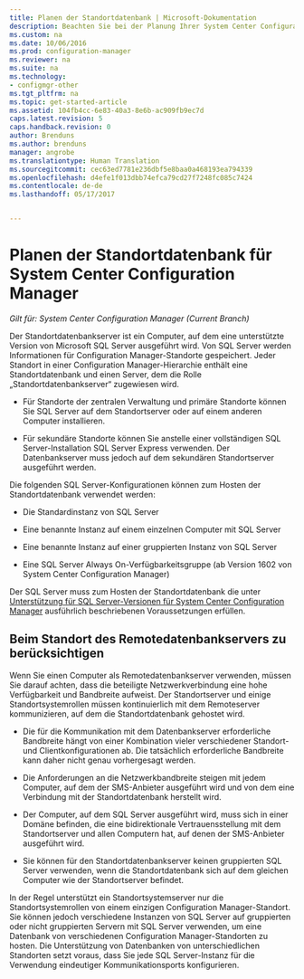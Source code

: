 ```yaml
---
title: Planen der Standortdatenbank | Microsoft-Dokumentation
description: Beachten Sie bei der Planung Ihrer System Center Configuration Manager-Hierarchie die Standortdatenbank und den Standortdatenbankserver.
ms.custom: na
ms.date: 10/06/2016
ms.prod: configuration-manager
ms.reviewer: na
ms.suite: na
ms.technology:
- configmgr-other
ms.tgt_pltfrm: na
ms.topic: get-started-article
ms.assetid: 104fb4cc-6e83-40a3-8e6b-ac909fb9ec7d
caps.latest.revision: 5
caps.handback.revision: 0
author: Brenduns
ms.author: brenduns
manager: angrobe
ms.translationtype: Human Translation
ms.sourcegitcommit: cec63ed7781e236dbf5e8baa0a468193ea794339
ms.openlocfilehash: d4efe1f013dbb74efca79cd27f7248fc085c7424
ms.contentlocale: de-de
ms.lasthandoff: 05/17/2017


---
```

# <a name="plan-for-the-site-database-for-system-center-configuration-manager"></a>Planen der Standortdatenbank für System Center Configuration Manager

*Gilt für: System Center Configuration Manager (Current Branch)*

Der Standortdatenbankserver ist ein Computer, auf dem eine unterstützte Version von Microsoft SQL Server ausgeführt wird. Von SQL Server werden Informationen für Configuration Manager-Standorte gespeichert. Jeder Standort in einer Configuration Manager-Hierarchie enthält eine Standortdatenbank und einen Server, dem die Rolle „Standortdatenbankserver“ zugewiesen wird.  

-   Für Standorte der zentralen Verwaltung und primäre Standorte können Sie SQL Server auf dem Standortserver oder auf einem anderen Computer installieren.  

-   Für sekundäre Standorte können Sie anstelle einer vollständigen SQL Server-Installation SQL Server Express verwenden. Der Datenbankserver muss jedoch auf dem sekundären Standortserver ausgeführt werden.  

Die folgenden SQL Server-Konfigurationen können zum Hosten der Standortdatenbank verwendet werden:  

-   Die Standardinstanz von SQL Server  

-   Eine benannte Instanz auf einem einzelnen Computer mit SQL Server  

-   Eine benannte Instanz auf einer gruppierten Instanz von SQL Server  

-   Eine SQL Server Always On-Verfügbarkeitsgruppe (ab Version 1602 von System Center Configuration Manager)


Der SQL Server muss zum Hosten der Standortdatenbank die unter [Unterstützung für SQL Server-Versionen für System Center Configuration Manager](../../../core/plan-design/configs/support-for-sql-server-versions.md) ausführlich beschriebenen Voraussetzungen erfüllen.  



## <a name="remote-database-server-location-considerations"></a>Beim Standort des Remotedatenbankservers zu berücksichtigen  

Wenn Sie einen Computer als Remotedatenbankserver verwenden, müssen Sie darauf achten, dass die beteiligte Netzwerkverbindung eine hohe Verfügbarkeit und Bandbreite aufweist. Der Standortserver und einige Standortsystemrollen müssen kontinuierlich mit dem Remoteserver kommunizieren, auf dem die Standortdatenbank gehostet wird.

-   Die für die Kommunikation mit dem Datenbankserver erforderliche Bandbreite hängt von einer Kombination vieler verschiedener Standort- und Clientkonfigurationen ab. Die tatsächlich erforderliche Bandbreite kann daher nicht genau vorhergesagt werden.  

-   Die Anforderungen an die Netzwerkbandbreite steigen mit jedem Computer, auf dem der SMS-Anbieter ausgeführt wird und von dem eine Verbindung mit der Standortdatenbank herstellt wird.  

-   Der Computer, auf dem SQL Server ausgeführt wird, muss sich in einer Domäne befinden, die eine bidirektionale Vertrauensstellung mit dem Standortserver und allen Computern hat, auf denen der SMS-Anbieter ausgeführt wird.  

-   Sie können für den Standortdatenbankserver keinen gruppierten SQL Server verwenden, wenn die Standortdatenbank sich auf dem gleichen Computer wie der Standortserver befindet.  


In der Regel unterstützt ein Standortsystemserver nur die Standortsystemrollen von einem einzigen Configuration Manager-Standort. Sie können jedoch verschiedene Instanzen von SQL Server auf gruppierten oder nicht gruppierten Servern mit SQL Server verwenden, um eine Datenbank von verschiedenen Configuration Manager-Standorten zu hosten. Die Unterstützung von Datenbanken von unterschiedlichen Standorten setzt voraus, dass Sie jede SQL Server-Instanz für die Verwendung eindeutiger Kommunikationsports konfigurieren.  

